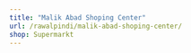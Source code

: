 ```yaml
---
title: "Malik Abad Shoping Center"
url: /rawalpindi/malik-abad-shoping-center/
shop: Supermarkt
---
```

